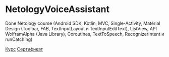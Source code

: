# NetologyVoiceAssistant
Done Netology course (Android SDK, Kotlin, MVC, Single-Activity, Material Design (Toolbar, FAB, TextInputLayout и TextInputEditText), ListView, API WolframAlpha (Java Library), Coroutines, TextToSpeech, RecognizerIntent и runCatching)

[Курс](https://netology.ru/programs/android-free)
[Сертификат](https://netology.ru/sharing/bc071a19ab13d3ed1468e67115e9cd9b)
